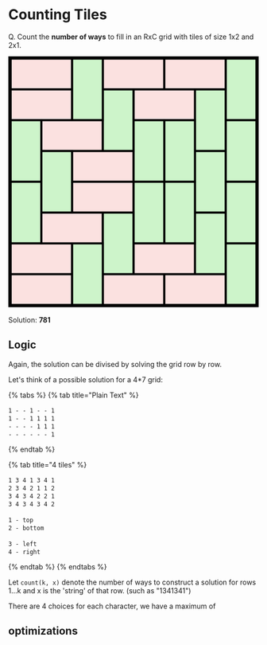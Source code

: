# Counting Tiles

Q. Count the **number of ways** to fill in an RxC grid with tiles of size 1x2 and 2x1.

![source: wikipedia](.gitbook/assets/image.png)

Solution: **781**

## Logic

Again, the solution can be divised by solving the grid row by row.

Let's think of a possible solution for a 4\*7 grid:

{% tabs %}
{% tab title="Plain Text" %}
```text
1 - - 1 - - 1
1 - - 1 1 1 1
- - - - 1 1 1
- - - - - - 1
```
{% endtab %}

{% tab title="4 tiles" %}
```
1 3 4 1 3 4 1
2 3 4 2 1 1 2
3 4 3 4 2 2 1
3 4 3 4 3 4 2

1 - top
2 - bottom

3 - left
4 - right
```
{% endtab %}
{% endtabs %}

Let `count(k, x)` denote the number of ways to construct a solution for rows 1...k and x is the 'string' of that row. \(such as "1341341"\)

There are 4 choices for each character, we have a maximum of 



## optimizations

